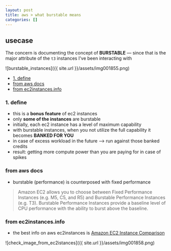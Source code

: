 ```yaml
---
layout: post
title: aws > what burstable means
categories: []
---
```

## usecase
The concern is documenting the concept of **BURSTABLE** — since that is the major attribute of the `t3` instances I've been interacting with

![burstable_instances]({{ site.url }}/assets/img001855.png)


<!-- TOC -->

- [1. define](#1-define)
- [from aws docs](#from-aws-docs)
- [from ec2instances.info](#from-ec2instancesinfo)

<!-- /TOC -->

### 1. define
* this is a **bonus feature** of ec2 instances
* only **some of the instances** are burstable
* initially, each ec2 instance has a level of maximum capability
* with burstable instances, when you not utilize the full capability it becomes **BANKED FOR YOU**
* in case of excess workload in the future —> run against those banked credits
* result: getting more compute power than you are paying for in case of spikes

### from aws docs
* burstable (performance) is counterposed with fixed performance

> Amazon EC2 allows you to choose between Fixed Performance Instances (e.g. M5, C5, and R5) and Burstable Performance Instances (e.g. T3). Burstable Performance Instances provide a baseline level of CPU performance with the ability to burst above the baseline.

### from ec2instances.info
* the best info on aws ec2instances is [Amazon EC2 Instance Comparison](https://www.ec2instances.info/?selected=t3.large)

![check_image_from_ec2istances]({{ site.url }}/assets/img001858.png)
